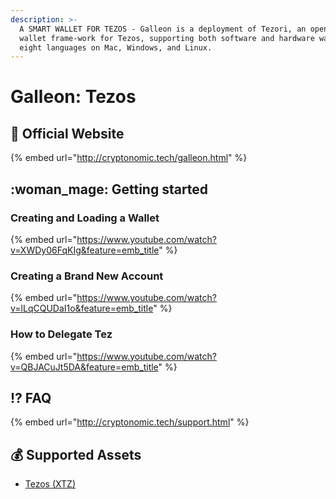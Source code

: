 ```yaml
---
description: >-
  A SMART WALLET FOR TEZOS - Galleon is a deployment of Tezori, an open-source
  wallet frame-work for Tezos, supporting both software and hardware wallets in
  eight languages on Mac, Windows, and Linux.
---
```


# Galleon: Tezos

## :rocket: Official Website

{% embed url="http://cryptonomic.tech/galleon.html" %}

## :woman_mage: Getting started

### Creating and Loading a Wallet

{% embed url="https://www.youtube.com/watch?v=XWDy06FqKIg&feature=emb_title" %}

### Creating a Brand New Account

{% embed url="https://www.youtube.com/watch?v=lLqCQUDaI1o&feature=emb_title" %}

### How to Delegate Tez

{% embed url="https://www.youtube.com/watch?v=QBJACuJt5DA&feature=emb_title" %}



## :interrobang: FAQ

{% embed url="http://cryptonomic.tech/support.html" %}

## :moneybag: Supported Assets

* [Tezos (XTZ)](../../coins/overview-xtz/)
